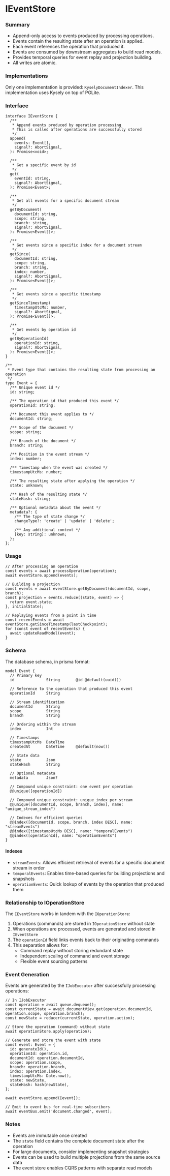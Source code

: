 # IEventStore

### Summary

- Append-only access to events produced by processing operations.
- Events contain the resulting state after an operation is applied.
- Each event references the operation that produced it.
- Events are consumed by downstream aggregates to build read models.
- Provides temporal queries for event replay and projection building.
- All writes are atomic.

### Implementations

Only one implementation is provided: `KyselyDocumentIndexer`. This implementation uses Kysely on top of PGLite.

### Interface

```tsx
interface IEventStore {
  /**
   * Append events produced by operation processing
   * This is called after operations are successfully stored
   */
  append(
    events: Event[],
    signal?: AbortSignal,
  ): Promise<void>;
  
  /**
   * Get a specific event by id
   */
  get(
    eventId: string,
    signal?: AbortSignal,
  ): Promise<Event>;
  
  /**
   * Get all events for a specific document stream
   */
  getByDocument(
    documentId: string,
    scope: string,
    branch: string,
    signal?: AbortSignal,
  ): Promise<Event[]>;
  
  /**
   * Get events since a specific index for a document stream
   */
  getSince(
    documentId: string,
    scope: string,
    branch: string,
    index: number,
    signal?: AbortSignal,
  ): Promise<Event[]>;
  
  /**
   * Get events since a specific timestamp
   */
  getSinceTimestamp(
    timestampUtcMs: number,
    signal?: AbortSignal,
  ): Promise<Event[]>;
  
  /**
   * Get events by operation id
   */
  getByOperationId(
    operationId: string,
    signal?: AbortSignal,
  ): Promise<Event[]>;
}

/**
 * Event type that contains the resulting state from processing an operation
 */
type Event = {
  /** Unique event id */
  id: string;
  
  /** The operation id that produced this event */
  operationId: string;
  
  /** Document this event applies to */
  documentId: string;
  
  /** Scope of the document */
  scope: string;
  
  /** Branch of the document */
  branch: string;
  
  /** Position in the event stream */
  index: number;
  
  /** Timestamp when the event was created */
  timestampUtcMs: number;
  
  /** The resulting state after applying the operation */
  state: unknown;
  
  /** Hash of the resulting state */
  stateHash: string;
  
  /** Optional metadata about the event */
  metadata?: {
    /** The type of state change */
    changeType?: 'create' | 'update' | 'delete';
    
    /** Any additional context */
    [key: string]: unknown;
  };
};
```

### Usage

```tsx
// After processing an operation
const events = await processOperation(operation);
await eventStore.append(events);

// Building a projection
const events = await eventStore.getByDocument(documentId, scope, branch);
const projection = events.reduce((state, event) => {
  return event.state;
}, initialState);

// Replaying events from a point in time
const recentEvents = await eventStore.getSinceTimestamp(lastCheckpoint);
for (const event of recentEvents) {
  await updateReadModel(event);
}
```

### Schema

The database schema, in prisma format:

```prisma
model Event {
  // Primary key
  id              String       @id @default(uuid())
  
  // Reference to the operation that produced this event
  operationId     String
  
  // Stream identification
  documentId      String
  scope           String
  branch          String
  
  // Ordering within the stream
  index           Int
  
  // Timestamps
  timestampUtcMs  DateTime
  createdAt       DateTime     @default(now())
  
  // State data
  state           Json
  stateHash       String
  
  // Optional metadata
  metadata        Json?
  
  // Compound unique constraint: one event per operation
  @@unique([operationId])
  
  // Compound unique constraint: unique index per stream
  @@unique([documentId, scope, branch, index], name: "unique_stream_index")
  
  // Indexes for efficient queries
  @@index([documentId, scope, branch, index DESC], name: "streamEvents")
  @@index([timestampUtcMs DESC], name: "temporalEvents")
  @@index([operationId], name: "operationEvents")
}
```

#### Indexes

- `streamEvents`: Allows efficient retrieval of events for a specific document stream in order
- `temporalEvents`: Enables time-based queries for building projections and snapshots
- `operationEvents`: Quick lookup of events by the operation that produced them

### Relationship to IOperationStore

The `IEventStore` works in tandem with the `IOperationStore`:

1. Operations (commands) are stored in `IOperationStore` without state
2. When operations are processed, events are generated and stored in `IEventStore`
3. The `operationId` field links events back to their originating commands
4. This separation allows for:
   - Command replay without storing redundant state
   - Independent scaling of command and event storage
   - Flexible event sourcing patterns

### Event Generation

Events are generated by the `IJobExecutor` after successfully processing operations:

```tsx
// In IJobExecutor
const operation = await queue.dequeue();
const currentState = await documentView.get(operation.documentId, operation.scope, operation.branch);
const newState = reducer(currentState, operation.action);

// Store the operation (command) without state
await operationStore.apply(operation);

// Generate and store the event with state
const event: Event = {
  id: generateId(),
  operationId: operation.id,
  documentId: operation.documentId,
  scope: operation.scope,
  branch: operation.branch,
  index: operation.index,
  timestampUtcMs: Date.now(),
  state: newState,
  stateHash: hash(newState),
};

await eventStore.append([event]);

// Emit to event bus for real-time subscribers
await eventBus.emit('document.changed', event);
```

### Notes

- Events are immutable once created
- The `state` field contains the complete document state after the operation
- For large documents, consider implementing snapshot strategies
- Events can be used to build multiple projections from the same source data
- The event store enables CQRS patterns with separate read models